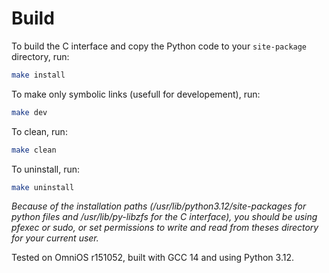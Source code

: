 # Build
To build the C interface and copy the Python code to your ```site-package``` directory, run:
```bash
make install
```

To make only symbolic links (usefull for developement), run:
```bash
make dev
```

To clean, run:
```bash
make clean
```

To uninstall, run:
```bash
make uninstall
```

*Because of the installation paths (/usr/lib/python3.12/site-packages for python files and /usr/lib/py-libzfs for the C interface), you should be using pfexec or sudo, or set permissions to write and read from theses directory for your current user.*

Tested on OmniOS r151052, built with GCC 14 and using Python 3.12.
